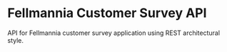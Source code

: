 Fellmannia Customer Survey API
==============================

API for Fellmannia customer survey application using REST architectural style.